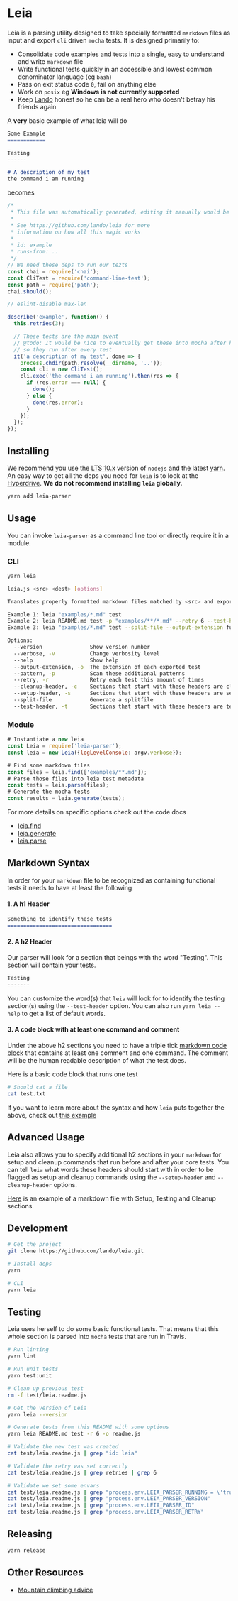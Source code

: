 Leia
====

Leia is a parsing utility designed to take specially formatted `markdown` files as input and export `cli` driven `mocha` tests. It is designed primarily to:

* Consolidate code examples and tests into a single, easy to understand and write `markdown` file
* Write functional tests quickly in an accessible and lowest common denominator language (eg `bash`)
* Pass on exit status code `0`, fail on anything else
* Work on `posix` eg **Windows is not currently supported**
* Keep [Lando](https://github.com/lando/lando) honest so he can be a real hero who doesn't betray his friends again

A __very__ basic example of what leia will do

```md
Some Example
============

Testing
------

# A description of my test
the command i am running
```

becomes

```js
/*
 * This file was automatically generated, editing it manually would be foolish
 *
 * See https://github.com/lando/leia for more
 * information on how all this magic works
 *
 * id: example
 * runs-from: ..
 */
// We need these deps to run our tezts
const chai = require('chai');
const CliTest = require('command-line-test');
const path = require('path');
chai.should();

// eslint-disable max-len

describe('example', function() {
  this.retries(3);

  // These tests are the main event
  // @todo: It would be nice to eventually get these into mocha after hooks
  // so they run after every test
  it('a description of my test', done => {
    process.chdir(path.resolve(__dirname, '..'));
    const cli = new CliTest();
    cli.exec('the command i am running').then(res => {
      if (res.error === null) {
        done();
      } else {
        done(res.error);
      }
    });
  });
});
```

Installing
----------

We recommend you use the [LTS 10.x](https://nodejs.org/en/) version of `nodejs` and the latest [yarn](https://yarnpkg.com). An easy way to get all the deps you need for `leia` is to look at the [Hyperdrive](https://github.com/lando/hyperdrive). **We do not recommend installing `leia` globally.**

```bash
yarn add leia-parser
```

Usage
-----

You can invoke `leia-parser` as a command line tool or directly require it in a module.

### CLI

```bash
yarn leia

leia.js <src> <dest> [options]

Translates properly formatted markdown files matched by <src> and exports cli mocha tests to <dest>

Example 1: leia "examples/*.md" test
Example 2: leia README.md test -p "examples/**/*.md" --retry 6 --test-header Tizzestin
Example 3: leia "examples/*.md" test --split-file --output-extension funky.js

Options:
  --version               Show version number                                                                                         [boolean]
  --verbose, -v           Change verbosity level                                                                                        [count]
  --help                  Show help                                                                                                   [boolean]
  --output-extension, -o  The extension of each exported test                                                     [string] [default: "func.js"]
  --pattern, -p           Scan these additional patterns                                                                                [array]
  --retry, -r             Retry each test this amount of times                                                            [number] [default: 3]
  --cleanup-header, -c    Sections that start with these headers are cleanup commands                [array] [default: ["Clean","Tear","Burn"]]
  --setup-header, -s      Sections that start with these headers are setup commands  [array] [default: ["Start","Setup","This is the dawning"]]
  --split-file            Generate a splitfile                                                                                        [boolean]
  --test-header, -t       Sections that start with these headers are tests                        [array] [default: ["Test","Validat","Verif"]]
```

### Module

```js
# Instantiate a new leia
const Leia = require('leia-parser');
const leia = new Leia({logLevelConsole: argv.verbose});

# Find some markdown files
const files = leia.find(['examples/**.md']);
# Parse those files into leia test metadata
const tests = leia.parse(files);
# Generate the mocha tests
const results = leia.generate(tests);
```

For more details on specific options check out the code docs

* [leia.find](https://github.com/lando/leia/blob/master/lib/find.js)
* [leia.generate](https://github.com/lando/leia/blob/master/lib/generate.js)
* [leia.parse](https://github.com/lando/leia/blob/master/lib/parse.js#L106)

Markdown Syntax
---------------

In order for your `markdown` file to be recognized as containing functional tests it needs to have at least the following

#### 1. A h1 Header

```md
Something to identify these tests
=================================
```

#### 2. A h2 Header

Our parser will look for a section that beings with the word "Testing". This section will contain your tests.

```md
Testing
-------
```

You can customize the word(s) that `leia` will look for to identify the testing section(s) using the `--test-header` option. You can also run `yarn leia --help` to get a list of default words.

#### 3. A code block with at least one command and comment

Under the above h2 sections you need to have a triple tick [markdown code block](https://github.com/adam-p/markdown-here/wiki/Markdown-Cheatsheet#code) that contains at least one comment and one command. The comment will be the human readable description of what the test does.

Here is a basic code block that runs one test

```bash
# Should cat a file
cat test.txt
```

If you want to learn more about the syntax and how `leia` puts together the above, check out [this example](https://github.com/lando/leia/blob/master/examples/basic-example.md)

Advanced Usage
--------------

Leia also allows you to specify additional h2 sections in your `markdown` for setup and cleanup commands that run before and after your core tests. You can tell `leia` what words these headers should start with in order to be flagged as setup and cleanup commands using the `--setup-header` and `--cleanup-header` options.

[Here](https://github.com/lando/leia/blob/master/examples/setup-cleanup-example.md) is an example of a markdown file with Setup, Testing and Cleanup sections.

Development
-----------

```bash
# Get the project
git clone https://github.com/lando/leia.git

# Install deps
yarn

# CLI
yarn leia
```

Testing
-------

Leia uses herself to do some basic functional tests. That means that this whole section is parsed into `mocha` tests that are run in Travis.

```bash
# Run linting
yarn lint

# Run unit tests
yarn test:unit

# Clean up previous test
rm -f test/leia.readme.js

# Get the version of Leia
yarn leia --version

# Generate tests from this README with some options
yarn leia README.md test -r 6 -o readme.js

# Validate the new test was created
cat test/leia.readme.js | grep "id: leia"

# Validate the retry was set correctly
cat test/leia.readme.js | grep retries | grep 6

# Validate we set some envars
cat test/leia.readme.js | grep "process.env.LEIA_PARSER_RUNNING = \'true\';"
cat test/leia.readme.js | grep "process.env.LEIA_PARSER_VERSION"
cat test/leia.readme.js | grep "process.env.LEIA_PARSER_ID"
cat test/leia.readme.js | grep "process.env.LEIA_PARSER_RETRY"
```

Releasing
---------

```bash
yarn release
```

Other Resources
---------------

* [Mountain climbing advice](https://www.youtube.com/watch?v=tkBVDh7my9Q)
